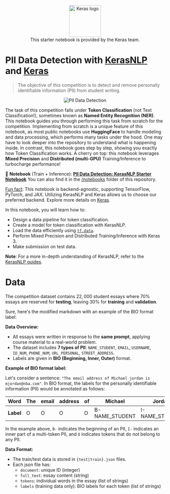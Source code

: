 <div align="center"><img src="https://keras.io/img/logo-small.png" alt="Keras logo" width="100"><br/>
This starter notebook is provided by the Keras team.</div>

# PII Data Detection with [KerasNLP](https://github.com/keras-team/keras-nlp) and [Keras](https://github.com/keras-team/keras)

> The objective of this competition is to detect and remove personally identifiable information (PII) from student writing.

<div align="center">
    <img src="https://i.ibb.co/3stPB0t/pii-data-detection.jpg" alt="PII Data Detection">
</div>

The task of this competition falls under **Token Classification** (not Text Classification!), sometimes known as **Named Entity Recognition (NER)**. This notebook guides you through performing this task from scratch for the competition. Implementing from scratch is a unique feature of this notebook, as most public notebooks use **HuggingFace** to handle modeling and data processing, which performs many tasks under the hood. One may have to look deeper into the repository to understand what is happening inside. In contrast, this notebook goes step by step, showing you exactly how Token Classification works. A cherry on top: this notebook leverages **Mixed Precision** and **Distributed (multi-GPU)** Training/Inference to turbocharge performance!

🔗 **Notebook** (Train + Inference): [**PII Data Detection: KerasNLP Starter Notebook**](https://www.kaggle.com/code/awsaf49/pii-data-detection-kerasnlp-starter-notebook) You can also find it in the [/notebooks](./notebooks) folder of this repository.

<u>Fun fact</u>: This notebook is backend-agnostic, supporting TensorFlow, PyTorch, and JAX. Utilizing KerasNLP and Keras allows us to choose our preferred backend. Explore more details on [Keras](https://keras.io/keras_3/).

In this notebook, you will learn how to:

- Design a data pipeline for token classification.
- Create a model for token classification with KerasNLP.
- Load the data efficiently using [`tf.data`](https://www.tensorflow.org/guide/data).
- Perform Mixed Precision and Distributed Training/Inference with Keras 3.
- Make submission on test data.

**Note**: For a more in-depth understanding of KerasNLP, refer to the [KerasNLP guides](https://keras.io/keras_nlp/).


# Data

The competition dataset contains $22,000$ student essays where $70\%$ essays are reserved for **testing**, leaving $30\%$ for **training** and **validation**.

Sure, here's the modified markdown with an example of the BIO format label:

**Data Overview:**

* All essays were written in response to the **same prompt**, applying course material to a real-world problem.
* The dataset includes **7 types of PII**: `NAME_STUDENT`, `EMAIL`, `USERNAME`, `ID_NUM`, `PHONE_NUM`, `URL_PERSONAL`, `STREET_ADDRESS`.
* Labels are given in **BIO (Beginning, Inner, Outer)** format.

**Example of BIO format label:**

Let's consider a sentence: `"The email address of Michael jordan is mjordan@nba.com"`. In BIO format, the labels for the personally identifiable information (PII) would be annotated as follows:

| **Word** | The | email | address | of | Michael | Jordan | is | mjordan@nba.com |
|----------|-----|-------|---------|----|---------|--------|----|----------------|
| **Label** | O   | O     | O       | O  | B-NAME_STUDENT | I-NAME_STUDENT | O  | B-EMAIL        |

In the example above, `B-` indicates the beginning of an PII, `I-` indicates an inner part of a multi-token PII, and `O` indicates tokens that do not belong to any PII.

**Data Format:**

* The train/test data is stored in `{test|train}.json` files.
* Each json file has:
    * `document`: unique ID (integer)
    * `full_text`: essay content (string)
    * `tokens`: individual words in the essay (list of strings)
    * `labels` (training data only): BIO labels for each token (list of strings)

